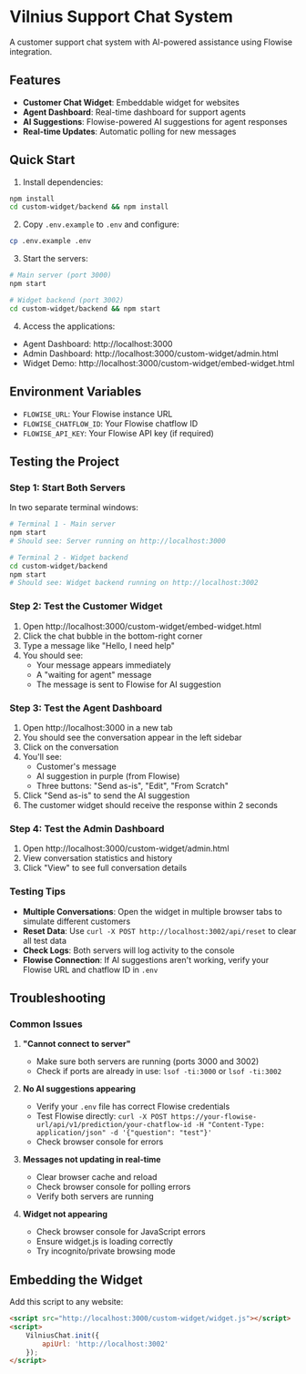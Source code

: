 # Vilnius Support Chat System

A customer support chat system with AI-powered assistance using Flowise integration.

## Features

- **Customer Chat Widget**: Embeddable widget for websites
- **Agent Dashboard**: Real-time dashboard for support agents
- **AI Suggestions**: Flowise-powered AI suggestions for agent responses
- **Real-time Updates**: Automatic polling for new messages

## Quick Start

1. Install dependencies:
```bash
npm install
cd custom-widget/backend && npm install
```

2. Copy `.env.example` to `.env` and configure:
```bash
cp .env.example .env
```

3. Start the servers:
```bash
# Main server (port 3000)
npm start

# Widget backend (port 3002)
cd custom-widget/backend && npm start
```

4. Access the applications:
- Agent Dashboard: http://localhost:3000
- Admin Dashboard: http://localhost:3000/custom-widget/admin.html
- Widget Demo: http://localhost:3000/custom-widget/embed-widget.html

## Environment Variables

- `FLOWISE_URL`: Your Flowise instance URL
- `FLOWISE_CHATFLOW_ID`: Your Flowise chatflow ID
- `FLOWISE_API_KEY`: Your Flowise API key (if required)

## Testing the Project

### Step 1: Start Both Servers

In two separate terminal windows:

```bash
# Terminal 1 - Main server
npm start
# Should see: Server running on http://localhost:3000

# Terminal 2 - Widget backend
cd custom-widget/backend
npm start
# Should see: Widget backend running on http://localhost:3002
```

### Step 2: Test the Customer Widget

1. Open http://localhost:3000/custom-widget/embed-widget.html
2. Click the chat bubble in the bottom-right corner
3. Type a message like "Hello, I need help"
4. You should see:
   - Your message appears immediately
   - A "waiting for agent" message
   - The message is sent to Flowise for AI suggestion

### Step 3: Test the Agent Dashboard

1. Open http://localhost:3000 in a new tab
2. You should see the conversation appear in the left sidebar
3. Click on the conversation
4. You'll see:
   - Customer's message
   - AI suggestion in purple (from Flowise)
   - Three buttons: "Send as-is", "Edit", "From Scratch"
5. Click "Send as-is" to send the AI suggestion
6. The customer widget should receive the response within 2 seconds

### Step 4: Test the Admin Dashboard

1. Open http://localhost:3000/custom-widget/admin.html
2. View conversation statistics and history
3. Click "View" to see full conversation details

### Testing Tips

- **Multiple Conversations**: Open the widget in multiple browser tabs to simulate different customers
- **Reset Data**: Use `curl -X POST http://localhost:3002/api/reset` to clear all test data
- **Check Logs**: Both servers will log activity to the console
- **Flowise Connection**: If AI suggestions aren't working, verify your Flowise URL and chatflow ID in `.env`

## Troubleshooting

### Common Issues

1. **"Cannot connect to server"**
   - Make sure both servers are running (ports 3000 and 3002)
   - Check if ports are already in use: `lsof -ti:3000` or `lsof -ti:3002`

2. **No AI suggestions appearing**
   - Verify your `.env` file has correct Flowise credentials
   - Test Flowise directly: `curl -X POST https://your-flowise-url/api/v1/prediction/your-chatflow-id -H "Content-Type: application/json" -d '{"question": "test"}'`
   - Check browser console for errors

3. **Messages not updating in real-time**
   - Clear browser cache and reload
   - Check browser console for polling errors
   - Verify both servers are running

4. **Widget not appearing**
   - Check browser console for JavaScript errors
   - Ensure widget.js is loading correctly
   - Try incognito/private browsing mode

## Embedding the Widget

Add this script to any website:
```html
<script src="http://localhost:3000/custom-widget/widget.js"></script>
<script>
    VilniusChat.init({
        apiUrl: 'http://localhost:3002'
    });
</script>
```